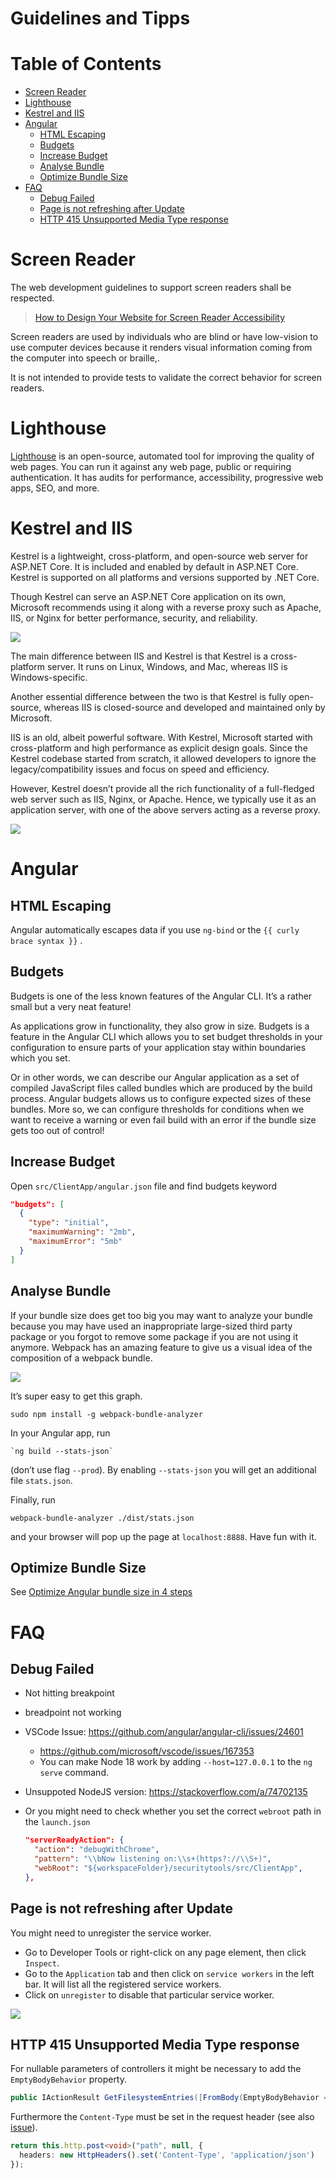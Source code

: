 # Guidelines and Tipps

# Table of Contents

* [Screen Reader](#screen-reader)
* [Lighthouse](#lighthouse)
* [Kestrel and IIS](#kestrel-and-iis)
* [Angular](#angular)
  * [HTML Escaping](#html-escaping)
  * [Budgets](#budgets)
  * [Increase Budget](#increase-budget)
  * [Analyse Bundle](#analyse-bundle)
  * [Optimize Bundle Size](#optimize-bundle-size)
* [FAQ](#faq)
  * [Debug Failed](#debug-failed)
  * [Page is not refreshing after Update](#page-is-not-refreshing-after-update)
  * [HTTP 415 Unsupported Media Type response](#http-415-unsupported-media-type-response)

# Screen Reader

The web development guidelines to support screen readers shall be respected.

> [How to Design Your Website for Screen Reader Accessibility](https://blog.hubspot.com/website/screen-reader-accessibility)

Screen readers are used by individuals who are blind or have low-vision to use computer devices because it renders visual information coming from the computer into speech or braille,.

It is not intended to provide tests to validate the correct behavior for screen readers.

# Lighthouse

[Lighthouse](https://developer.chrome.com/docs/lighthouse/overview/) is an open-source, automated tool for improving the quality of web pages. You can run it against any web page, public or requiring authentication. It has audits for performance, accessibility, progressive web apps, SEO, and more.

# Kestrel and IIS

Kestrel is a lightweight, cross-platform, and open-source web server for ASP.NET Core. It is included and enabled by default in ASP.NET Core. Kestrel is supported on all platforms and versions supported by .NET Core.

Though Kestrel can serve an ASP.NET Core application on its own, Microsoft recommends using it along with a reverse proxy such as Apache, IIS, or Nginx for better performance, security, and reliability.

![](../images/kestrel-iis.png)

The main difference between IIS and Kestrel is that Kestrel is a cross-platform server. It runs on Linux, Windows, and Mac, whereas IIS is Windows-specific.

Another essential difference between the two is that Kestrel is fully open-source, whereas IIS is closed-source and developed and maintained only by Microsoft.

IIS is an old, albeit powerful software. With Kestrel, Microsoft started with cross-platform and high performance as explicit design goals. Since the Kestrel codebase started from scratch, it allowed developers to ignore the legacy/compatibility issues and focus on speed and efficiency.

However, Kestrel doesn’t provide all the rich functionality of a full-fledged web server such as IIS, Nginx, or Apache. Hence, we typically use it as an application server, with one of the above servers acting as a reverse proxy.

![](../images/kestrel-to-internet.png)

# Angular

## HTML Escaping

Angular automatically escapes data if you use `ng-bind` or the `{{ curly brace syntax }}` .

## Budgets

Budgets is one of the less known features of the Angular CLI. It’s a rather small but a very neat feature!

As applications grow in functionality, they also grow in size. Budgets is a feature in the Angular CLI which allows you to set budget thresholds in your configuration to ensure parts of your application stay within boundaries which you set.

Or in other words, we can describe our Angular application as a set of compiled JavaScript files called bundles which are produced by the build process. Angular budgets allows us to configure expected sizes of these bundles. More so, we can configure thresholds for conditions when we want to receive a warning or even fail build with an error if the bundle size gets too out of control!

## Increase Budget

Open `src/ClientApp/angular.json` file and find budgets keyword

~~~json
"budgets": [
  {
    "type": "initial",
    "maximumWarning": "2mb",
    "maximumError": "5mb"
  }
]
~~~

## Analyse Bundle

If your bundle size does get too big you may want to analyze your bundle because you may have used an inappropriate large-sized third party package or you forgot to remove some package if you are not using it anymore. Webpack has an amazing feature to give us a visual idea of the composition of a webpack bundle.

![](../images/bundle.png)

It’s super easy to get this graph.

~~~
sudo npm install -g webpack-bundle-analyzer
~~~

In your Angular app, run

~~~
`ng build --stats-json`
~~~

(don’t use flag `--prod`). By enabling `--stats-json` you will get an additional file `stats.json`.

Finally, run 

~~~
webpack-bundle-analyzer ./dist/stats.json
~~~

and your browser will pop up the page at `localhost:8888`. Have fun with it.

## Optimize Bundle Size

See [Optimize Angular bundle size in 4 steps](https://medium.com/angular-in-depth/optimize-angular-bundle-size-in-4-steps-4a3b3737bf45)


# FAQ

## Debug Failed

- Not hitting breakpoint
- breadpoint not working

- VSCode Issue: https://github.com/angular/angular-cli/issues/24601
  - https://github.com/microsoft/vscode/issues/167353
  - You can make Node 18 work by adding `--host=127.0.0.1` to the `ng serve` command.
- Unsuppoted NodeJS version: https://stackoverflow.com/a/74702135
- Or you might need to check whether you set the correct `webroot` path in the `launch.json`
  ~~~json
  "serverReadyAction": {
    "action": "debugWithChrome",
    "pattern": "\\bNow listening on:\\s+(https?://\\S+)",
    "webRoot": "${workspaceFolder}/securitytools/src/ClientApp",
  },
  ~~~

## Page is not refreshing after Update

You might need to unregister the service worker.

- Go to Developer Tools or right-click on any page element, then click `Inspect`.
- Go to the `Application` tab and then click on `service workers` in the left bar. It will list all the registered service workers.
- Click on `unregister` to disable that particular service worker.

![](../images/unregister-service-worker.webp)

## HTTP 415 Unsupported Media Type response

For nullable parameters of controllers it might be necessary to add the `EmptyBodyBehavior` property.
~~~C#
public IActionResult GetFilesystemEntries([FromBody(EmptyBodyBehavior = EmptyBodyBehavior.Allow)] FilesystemEntry? parent = null)
~~~

Furthermore the `Content-Type` must be set in the request header (see also [issue](https://github.com/dotnet/aspnetcore/issues/36466)).

~~~ts
return this.http.post<void>("path", null, {
  headers: new HttpHeaders().set('Content-Type', 'application/json')
});
~~~
